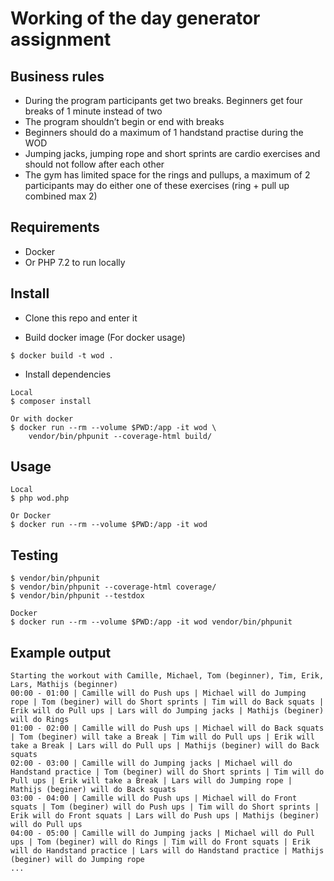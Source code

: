 # Working of the day generator assignment

## Business rules
- During the program participants get two breaks. Beginners get four breaks of 1
  minute instead of two
- The program shouldn’t begin or end with breaks
- Beginners should do a maximum of 1 handstand practise during the WOD
- Jumping jacks, jumping rope and short sprints are cardio exercises and should not
  follow after each other
- The gym has limited space for the rings and pullups, a maximum of 2 participants
  may do either one of these exercises (ring + pull up combined max 2)  

## Requirements
- Docker
- Or PHP 7.2 to run locally

## Install
- Clone this repo and enter it

- Build docker image (For docker usage)
```
$ docker build -t wod .
```

- Install dependencies
```
Local
$ composer install

Or with docker
$ docker run --rm --volume $PWD:/app -it wod \ 
    vendor/bin/phpunit --coverage-html build/
```

## Usage

```
Local
$ php wod.php

Or Docker
$ docker run --rm --volume $PWD:/app -it wod

```

## Testing

```
$ vendor/bin/phpunit
$ vendor/bin/phpunit --coverage-html coverage/
$ vendor/bin/phpunit --testdox

Docker
$ docker run --rm --volume $PWD:/app -it wod vendor/bin/phpunit
```

## Example output

```
Starting the workout with Camille, Michael, Tom (beginner), Tim, Erik, Lars, Mathijs (beginner)
00:00 - 01:00 | Camille will do Push ups | Michael will do Jumping rope | Tom (beginer) will do Short sprints | Tim will do Back squats | Erik will do Pull ups | Lars will do Jumping jacks | Mathijs (beginer) will do Rings
01:00 - 02:00 | Camille will do Push ups | Michael will do Back squats | Tom (beginer) will take a Break | Tim will do Pull ups | Erik will take a Break | Lars will do Pull ups | Mathijs (beginer) will do Back squats
02:00 - 03:00 | Camille will do Jumping jacks | Michael will do Handstand practice | Tom (beginer) will do Short sprints | Tim will do Pull ups | Erik will take a Break | Lars will do Jumping rope | Mathijs (beginer) will do Back squats
03:00 - 04:00 | Camille will do Push ups | Michael will do Front squats | Tom (beginer) will do Push ups | Tim will do Short sprints | Erik will do Front squats | Lars will do Push ups | Mathijs (beginer) will do Pull ups
04:00 - 05:00 | Camille will do Jumping jacks | Michael will do Pull ups | Tom (beginer) will do Rings | Tim will do Front squats | Erik will do Handstand practice | Lars will do Handstand practice | Mathijs (beginer) will do Jumping rope
...
```
